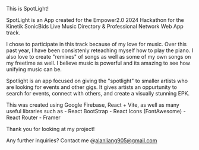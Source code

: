 This is SpotLight!

SpotLight is an App created for the Empower2.0 2024 Hackathon for the Kinetik SonicBids Live Music Directory & Professional Network Web App track.

I chose to participate in this track because of my love for music. Over this past year, I have been consistenly reteaching myself how to play the piano. I also love to create "remixes" of songs as well as some of my own songs on my freetime as well. I believe music is powerful and its amazing to see how unifying music can be.

Spotlight is an app focused on giving the "spotlight" to smaller artists who are looking for events and other gigs. It gives artists an oppurtunity to search for events, connect with others, and create a visually stunning EPK.

This was created using Google Firebase, React + Vite, as well as many useful libraries such as
    - React BootStrap
    - React Icons (FontAwesome)
    - React Router
    - Framer

Thank you for looking at my project!

Any further inquiries? Contact me @alanliang905@gmail.com
